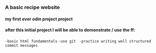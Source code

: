 ### A basic recipe website 

#### my first ever odin project project
#### after this initial project I will be able to demonstrate / use the ff:
`-basic html fundamentals`
`-use git `
`-practice writing well structured commit messages`
